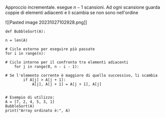 Approccio incrementale. esegue $n-1$ scansioni. Ad ogni scansione guarda coppie di elementi adiacenti e li scambia se non sono nell'ordine

![[Pasted image 20231027102928.png]]


```
def BubbleSort(A):

n = len(A)

# Ciclo esterno per eseguire più passate
for i in range(n):

# Ciclo interno per il confronto tra elementi adiacenti
	for j in range(0, n - i - 1):

# Se l'elemento corrente è maggiore di quello successivo, li scambia
		if A[j] > A[j + 1]:
			A[j], A[j + 1] = A[j + 1], A[j]


# Esempio di utilizzo:
A = [7, 2, 4, 5, 3, 1]
BubbleSort(A)
print("Array ordinato è:", A)

```